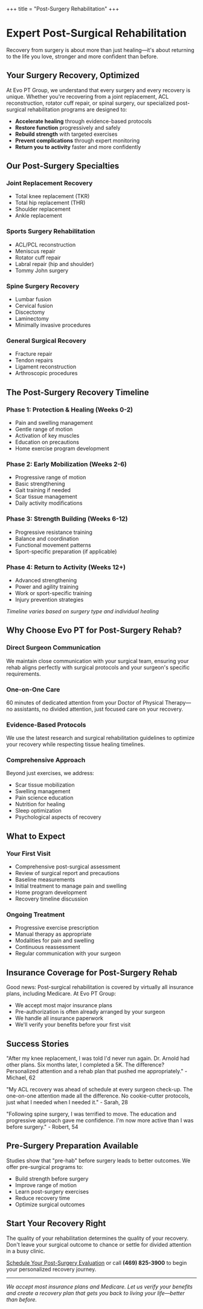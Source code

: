 +++
title = "Post-Surgery Rehabilitation"
+++

# Expert Post-Surgical Rehabilitation

Recovery from surgery is about more than just healing—it's about returning to the life you love, stronger and more confident than before.

## Your Surgery Recovery, Optimized

At Evo PT Group, we understand that every surgery and every recovery is unique. Whether you're recovering from a joint replacement, ACL reconstruction, rotator cuff repair, or spinal surgery, our specialized post-surgical rehabilitation programs are designed to:

- **Accelerate healing** through evidence-based protocols
- **Restore function** progressively and safely
- **Rebuild strength** with targeted exercises
- **Prevent complications** through expert monitoring
- **Return you to activity** faster and more confidently

## Our Post-Surgery Specialties

### Joint Replacement Recovery
- Total knee replacement (TKR)
- Total hip replacement (THR)
- Shoulder replacement
- Ankle replacement

### Sports Surgery Rehabilitation
- ACL/PCL reconstruction
- Meniscus repair
- Rotator cuff repair
- Labral repair (hip and shoulder)
- Tommy John surgery

### Spine Surgery Recovery
- Lumbar fusion
- Cervical fusion
- Discectomy
- Laminectomy
- Minimally invasive procedures

### General Surgical Recovery
- Fracture repair
- Tendon repairs
- Ligament reconstruction
- Arthroscopic procedures

## The Post-Surgery Recovery Timeline

### Phase 1: Protection & Healing (Weeks 0-2)
- Pain and swelling management
- Gentle range of motion
- Activation of key muscles
- Education on precautions
- Home exercise program development

### Phase 2: Early Mobilization (Weeks 2-6)
- Progressive range of motion
- Basic strengthening
- Gait training if needed
- Scar tissue management
- Daily activity modifications

### Phase 3: Strength Building (Weeks 6-12)
- Progressive resistance training
- Balance and coordination
- Functional movement patterns
- Sport-specific preparation (if applicable)

### Phase 4: Return to Activity (Weeks 12+)
- Advanced strengthening
- Power and agility training
- Work or sport-specific training
- Injury prevention strategies

*Timeline varies based on surgery type and individual healing*

## Why Choose Evo PT for Post-Surgery Rehab?

### Direct Surgeon Communication
We maintain close communication with your surgical team, ensuring your rehab aligns perfectly with surgical protocols and your surgeon's specific requirements.

### One-on-One Care
60 minutes of dedicated attention from your Doctor of Physical Therapy—no assistants, no divided attention, just focused care on your recovery.

### Evidence-Based Protocols
We use the latest research and surgical rehabilitation guidelines to optimize your recovery while respecting tissue healing timelines.

### Comprehensive Approach
Beyond just exercises, we address:
- Scar tissue mobilization
- Swelling management
- Pain science education
- Nutrition for healing
- Sleep optimization
- Psychological aspects of recovery

## What to Expect

### Your First Visit
- Comprehensive post-surgical assessment
- Review of surgical report and precautions
- Baseline measurements
- Initial treatment to manage pain and swelling
- Home program development
- Recovery timeline discussion

### Ongoing Treatment
- Progressive exercise prescription
- Manual therapy as appropriate
- Modalities for pain and swelling
- Continuous reassessment
- Regular communication with your surgeon

## Insurance Coverage for Post-Surgery Rehab

Good news: Post-surgical rehabilitation is covered by virtually all insurance plans, including Medicare. At Evo PT Group:
- We accept most major insurance plans
- Pre-authorization is often already arranged by your surgeon
- We handle all insurance paperwork
- We'll verify your benefits before your first visit

## Success Stories

"After my knee replacement, I was told I'd never run again. Dr. Arnold had other plans. Six months later, I completed a 5K. The difference? Personalized attention and a rehab plan that pushed me appropriately." - Michael, 62

"My ACL recovery was ahead of schedule at every surgeon check-up. The one-on-one attention made all the difference. No cookie-cutter protocols, just what I needed when I needed it." - Sarah, 28

"Following spine surgery, I was terrified to move. The education and progressive approach gave me confidence. I'm now more active than I was before surgery." - Robert, 54

## Pre-Surgery Preparation Available

Studies show that "pre-hab" before surgery leads to better outcomes. We offer pre-surgical programs to:
- Build strength before surgery
- Improve range of motion
- Learn post-surgery exercises
- Reduce recovery time
- Optimize surgical outcomes

## Start Your Recovery Right

The quality of your rehabilitation determines the quality of your recovery. Don't leave your surgical outcome to chance or settle for divided attention in a busy clinic.

[Schedule Your Post-Surgery Evaluation](https://scheduling.go.promptemr.com/onlineScheduling?w=2408&s=DL) or call **(469) 825-3900** to begin your personalized recovery journey.

---

*We accept most insurance plans and Medicare. Let us verify your benefits and create a recovery plan that gets you back to living your life—better than before.*